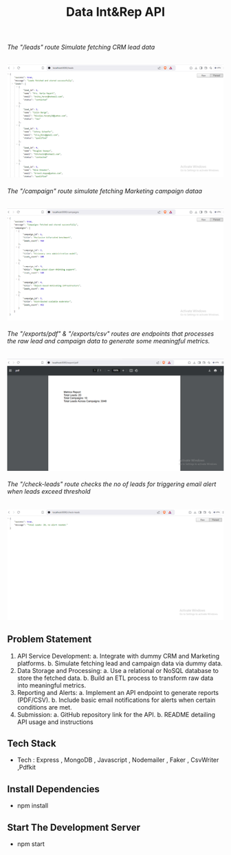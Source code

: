 <h1 align="center"><b> Data Int&Rep API </b></h1> 

<br>

<h6>The "/leads" route Simulate fetching CRM lead data </h6>
<p align="center">
<img src="./images/Screenshot 2024-10-24 184506.png" width="700" title="">
</p >


<h6>The "/campaign" route simulate fetching Marketing campaign dataa </h6>
<p align="center">
<img src="./images/Screenshot 2024-10-24 184604.png" width="700" title="">
</p >


<h6>The "/exports/pdf" & "/exports/csv" routes are endpoints that processes the raw lead and campaign data to generate some meaningful metrics. </h6>
<p align="center">
<img src="./images/Screenshot 2024-10-24 184651.png" width="700" title="">
</p >


<h6>The "/check-leads" route checks the no of leads for triggering email alert when leads exceed threshold </h6>
<p align="center">
<img src="./images/Screenshot 2024-10-24 184731.png" width="700" title="">
</p >



## Problem Statement
1. API Service Development:
  a. Integrate with dummy CRM and Marketing platforms.
  b. Simulate fetching lead and campaign data via dummy data.
2. Data Storage and Processing:
  a. Use a relational or NoSQL database to store the fetched data.
  b. Build an ETL process to transform raw data into meaningful metrics.
3. Reporting and Alerts:
  a. Implement an API endpoint to generate reports (PDF/CSV).
  b. Include basic email notifications for alerts when certain conditions are met.
4. Submission:
  a. GitHub repository link for the API.
  b. README detailing API usage and instructions


## Tech Stack


-   Tech : Express , MongoDB , Javascript , Nodemailer , Faker , CsvWriter ,Pdfkit


## Install Dependencies

- npm install   

## Start The Development Server

- npm start


